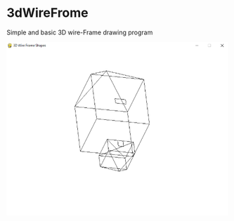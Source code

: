 # 3dWireFrome
Simple and basic 3D wire-Frame drawing program

![alt text](./Documentation/Screenshot01.png "Sceenshot")
